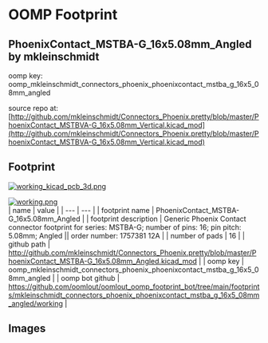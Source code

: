 # OOMP Footprint  
## PhoenixContact_MSTBA-G_16x5.08mm_Angled  by mkleinschmidt  
  
oomp key: oomp_mkleinschmidt_connectors_phoenix_phoenixcontact_mstba_g_16x5_08mm_angled  
  
source repo at: [http://github.com/mkleinschmidt/Connectors_Phoenix.pretty/blob/master/PhoenixContact_MSTBVA-G_16x5.08mm_Vertical.kicad_mod](http://github.com/mkleinschmidt/Connectors_Phoenix.pretty/blob/master/PhoenixContact_MSTBVA-G_16x5.08mm_Vertical.kicad_mod)  
## Footprint  
  
[![working_kicad_pcb_3d.png](working_kicad_pcb_3d_600.png)](working_kicad_pcb_3d.png)  
  
[![working.png](working_600.png)](working.png)  
| name | value | 
| --- | --- | 
| footprint name | PhoenixContact_MSTBA-G_16x5.08mm_Angled | 
| footprint description | Generic Phoenix Contact connector footprint for series: MSTBA-G; number of pins: 16; pin pitch: 5.08mm; Angled || order number: 1757381 12A | 
| number of pads | 16 | 
| github path | http://github.com/mkleinschmidt/Connectors_Phoenix.pretty/blob/master/PhoenixContact_MSTBA-G_16x5.08mm_Angled.kicad_mod | 
| oomp key | oomp_mkleinschmidt_connectors_phoenix_phoenixcontact_mstba_g_16x5_08mm_angled | 
| oomp bot github | https://github.com/oomlout/oomlout_oomp_footprint_bot/tree/main/footprints/mkleinschmidt_connectors_phoenix_phoenixcontact_mstba_g_16x5_08mm_angled/working | 
## Images  
